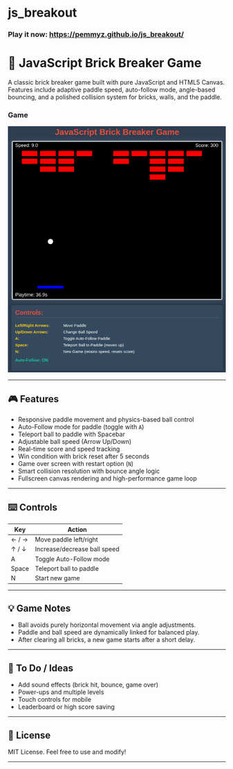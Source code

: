# js_breakout

### Play it now: https://pemmyz.github.io/js_breakout/

# 🧱 JavaScript Brick Breaker Game

A classic brick breaker game built with pure JavaScript and HTML5 Canvas. Features include adaptive paddle speed, auto-follow mode, angle-based bouncing, and a polished collision system for bricks, walls, and the paddle.

### Game
![Game 1](screenshots/game_1.png)

---

## 🎮 Features

- Responsive paddle movement and physics-based ball control
- Auto-Follow mode for paddle (toggle with `A`)
- Teleport ball to paddle with Spacebar
- Adjustable ball speed (Arrow Up/Down)
- Real-time score and speed tracking
- Win condition with brick reset after 5 seconds
- Game over screen with restart option (`N`)
- Smart collision resolution with bounce angle logic
- Fullscreen canvas rendering and high-performance game loop

---

## ⌨️ Controls

| Key            | Action                            |
|----------------|-----------------------------------|
| ← / →          | Move paddle left/right            |
| ↑ / ↓          | Increase/decrease ball speed      |
| A              | Toggle Auto-Follow mode           |
| Space          | Teleport ball to paddle           |
| N              | Start new game                    |


---

## 💡 Game Notes

- Ball avoids purely horizontal movement via angle adjustments.
- Paddle and ball speed are dynamically linked for balanced play.
- After clearing all bricks, a new game starts after a short delay.

---

## 🔧 To Do / Ideas

- Add sound effects (brick hit, bounce, game over)
- Power-ups and multiple levels
- Touch controls for mobile
- Leaderboard or high score saving

---

## 📜 License

MIT License. Feel free to use and modify!

---




